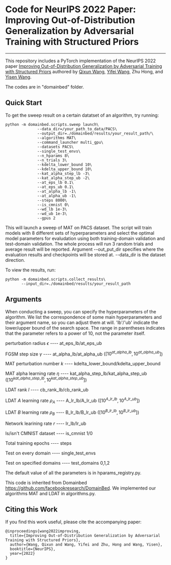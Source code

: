 # Code for NeurIPS 2022 Paper: Improving Out-of-Distribution Generalization by Adversarial Training with Structured Priors
****
This repository includes a PyTorch implementation of the NeurIPS 2022 paper [Improving Out-of-Distribution Generalization by Adversarial Training with Structured Priors](https://arxiv.org/abs/2210.06807) authored by [Qixun Wang](https://novaglow646.github.io/QixunWang-Homepage.github.io/), [Yifei Wang](https://yifeiwang77.github.io/), Zhu Hong, and [Yisen Wang](https://yisenwang.github.io/).

The codes are in "domainbed" folder. 

## Quick Start
To get the sweep result on a certain datatset of an algorithm, try running:
<pre><code>python -m domainbed.scripts.sweep launch\
              --data_dir=/your_path_to_data/PACS\
              --output_dir=./domainbed/results/your_result_path/\
              --algorithms MAT\
              --command_launcher multi_gpu\
              --datasets PACS\
              --single_test_envs\
              --n_hparams 8\
              --n_trials 3\
              --kdelta_lower_bound 10\
              --kdelta_upper_bound 10\
              --kat_alpha_step_lb -3\
              --kat_alpha_step_ub -2\
              --at_eps_lb 0.1\
              --at_eps_ub 0.1\
              --at_alpha_lb -1\
              --at_alpha_ub -1\
              --steps 8000\
              --is_cmnist 0\
              --wd_lb 1e-3\
              --wd_ub 1e-3\
              --gpus 2
</pre></code>
This will launch a sweep of MAT on PACS dataset. The script will train models with 8 different sets of hyperparameters and select the optimal model parameters for evaludation using both training-domain validation and test-domain validation. The whole process will run 3 random trials and average result will be reported. Argument --out_put_dir specifies where the evaluation results and checkpoints will be stored at. --data_dir is the dataset direction.

To view the results, run:
<pre><code>python -m domainbed.scripts.collect_results\
       --input_dir=./domainbed/results/your_result_path
</pre></code>


## Arguments
When conducting a sweep, you can specify the hyperparameters of the algorithm. We list the correspondence of some main hyperparameters and their argument name, so you can adjust them at will. 'lb'/'ub' indicate the lower/upper bound of the search space. The range in parentheses indicates that the parameter refers to a power of 10, not the parameter itself.

perturbation radius $\epsilon$ ---- at_eps_lb/at_eps_ub

FGSM step size $\gamma$ ---- at_alpha_lb/at_alpha_ub ($[10^{at\_alpha\_lb},10^{at\_alpha\_ub}]$)

MAT perturbation number $k$ ---- kdelta_lower_bound/kdelta_upper_bound

MAT alpha learning rate $\eta$ ---- kat_alpha_step_lb/kat_alpha_step_ub ($[10^{kat\_alpha\_step\_lb},10^{kat\_alpha\_step\_ub}]$)

LDAT rank $l$ ---- cb_rank_lb/cb_rank_ub

LDAT $A$ learning rate $\rho_A$ ---- A_lr_lb/A_lr_ub ($[10^{A\_lr\_lb},10^{A\_lr\_ub}]$)

LDAT $B$ learning rate $\rho_B$ ---- B_lr_lb/B_lr_ub ($[10^{B\_lr\_lb},10^{B\_lr\_ub}]$)

Network learining rate $r$ ---- lr_lb/lr_ub

Is/isn't CMNIST dataset ---- is_cmnist 1/0

Total training epochs ---- steps

Test on every domain ---- single_test_envs

Test on specified domains ---- test_domains 0,1,2

The default value of all the parameters is in hparams_registry.py.



This code is inherited from Domainbed https://github.com/facebookresearch/DomainBed. We implemented our algorithms MAT and LDAT in algorithms.py.

## Citing this Work

If you find this work useful, please cite the accompanying paper:

<pre><code>@inproceedings{wang2022improving,
  title={Improving Out-of-Distribution Generalization by Adversarial Training with Structured Priors},
  author={Wang, Qixun and Wang, Yifei and Zhu, Hong and Wang, Yisen},
  booktitle={NeurIPS},
  year={2022}
}
</pre></code>